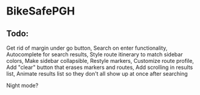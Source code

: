 # BikeSafePGH

## Todo:

Get rid of margin under go button,
Search on enter functionality,
Autocomplete for search results,
Style route itinerary to match sidebar colors,
Make sidebar collapsible,
Restyle markers,
Customize route profile,
Add "clear" button that erases markers and routes, 
Add scrolling in results list, 
Animate results list so they don't all show up at once after searching

Night mode? 


